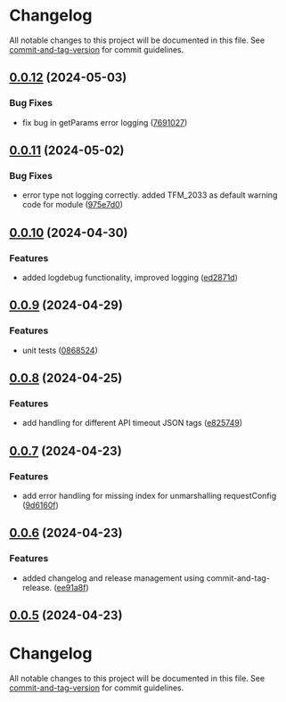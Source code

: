 # Changelog

All notable changes to this project will be documented in this file. See [commit-and-tag-version](https://github.com/absolute-version/commit-and-tag-version) for commit guidelines.

## [0.0.12](https://github.com/rosalie12e/fault-injection/compare/v0.0.11...v0.0.12) (2024-05-03)


### Bug Fixes

* fix bug in getParams error logging ([7691027](https://github.com/rosalie12e/fault-injection/commit/7691027e11ca27e1014a0cbbf5d2bd09c5aea845))

## [0.0.11](https://github.com/rosalie12e/fault-injection/compare/v0.0.10...v0.0.11) (2024-05-02)


### Bug Fixes

* error type not logging correctly. added TFM_2033 as default warning code for module ([975e7d0](https://github.com/rosalie12e/fault-injection/commit/975e7d0903a31d954e070bfd3e7e9c8db67964d3))

## [0.0.10](https://github.com/rosalie12e/fault-injection/compare/v0.0.9...v0.0.10) (2024-04-30)


### Features

* added logdebug functionality, improved logging ([ed2871d](https://github.com/rosalie12e/fault-injection/commit/ed2871de5a916cd20c486e8c005d2fac9725881c))

## [0.0.9](https://github.com/rosalie12e/fault-injection/compare/v0.0.8...v0.0.9) (2024-04-29)


### Features

* unit tests ([0868524](https://github.com/rosalie12e/fault-injection/commit/086852444cdb5e0977abee7b84b6bd6fc1bee3d6))

## [0.0.8](https://github.com/rosalie12e/fault-injection/compare/v0.0.7...v0.0.8) (2024-04-25)


### Features

* add handling for different API timeout JSON tags ([e825749](https://github.com/rosalie12e/fault-injection/commit/e8257498569ebfff08d1b9d6fcf760e497b8e745))

## [0.0.7](https://github.com/rosalie12e/fault-injection/compare/v0.0.6...v0.0.7) (2024-04-23)


### Features

* add error handling for missing index for unmarshalling requestConfig ([9d6160f](https://github.com/rosalie12e/fault-injection/commit/9d6160fe1414605211abc7511d2fbeacdb97fc81))

## [0.0.6](https://github.com/rosalie12e/fault-injection/compare/v0.0.5...v0.0.6) (2024-04-23)


### Features

* added changelog and release management using commit-and-tag-release. ([ee91a8f](https://github.com/rosalie12e/fault-injection/commit/ee91a8f1d38afdac9ff5aee3d14865aa228137f7))

## [0.0.5](https://github.com/rosalie12e/fault-injection/compare/v0.0.4...v0.0.5) (2024-04-23)

# Changelog

All notable changes to this project will be documented in this file. See [commit-and-tag-version](https://github.com/absolute-version/commit-and-tag-version) for commit guidelines.
